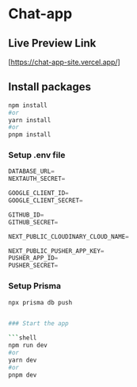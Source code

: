 # Chat-app

## Live Preview Link

[https://chat-app-site.vercel.app/]

## Install packages

```bash
npm install
#or
yarn install
#or
pnpm install
```

### Setup .env file

```js
DATABASE_URL=
NEXTAUTH_SECRET=

GOOGLE_CLIENT_ID=
GOOGLE_CLIENT_SECRET=

GITHUB_ID=
GITHUB_SECRET=

NEXT_PUBLIC_CLOUDINARY_CLOUD_NAME=

NEXT_PUBLIC_PUSHER_APP_KEY=
PUSHER_APP_ID=
PUSHER_SECRET=

```

### Setup Prisma

````bash
npx prisma db push


### Start the app

```shell
npm run dev
#or
yarn dev
#or
pnpm dev
````
